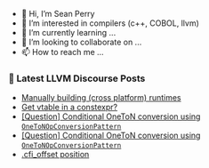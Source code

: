 - 👋 Hi, I’m Sean Perry
- 👀 I’m interested in compilers (c++, COBOL, llvm)
- 🌱 I’m currently learning ...
- 💞️ I’m looking to collaborate on ...
- 📫 How to reach me ...

<!---
s66perry/s66perry is a ✨ special ✨ repository because its `README.md` (this file) appears on your GitHub profile.
You can click the Preview link to take a look at your changes.
--->
### 📕 Latest LLVM Discourse Posts

<!-- DISCOURSE-LLVM:START -->
- [Manually building &lpar;cross platform&rpar; runtimes](https://discourse.llvm.org/t/manually-building-cross-platform-runtimes/84169#post_2)
- [Get vtable in a constexpr?](https://discourse.llvm.org/t/get-vtable-in-a-constexpr/84193#post_1)
- [[Question] Conditional OneToN conversion using `OneToNOpConversionPattern`](https://discourse.llvm.org/t/question-conditional-oneton-conversion-using-onetonopconversionpattern/82964#post_9)
- [[Question] Conditional OneToN conversion using `OneToNOpConversionPattern`](https://discourse.llvm.org/t/question-conditional-oneton-conversion-using-onetonopconversionpattern/82964#post_8)
- [.cfi_offset position](https://discourse.llvm.org/t/cfi-offset-position/84165#post_3)
<!-- DISCOURSE-LLVM:END -->
